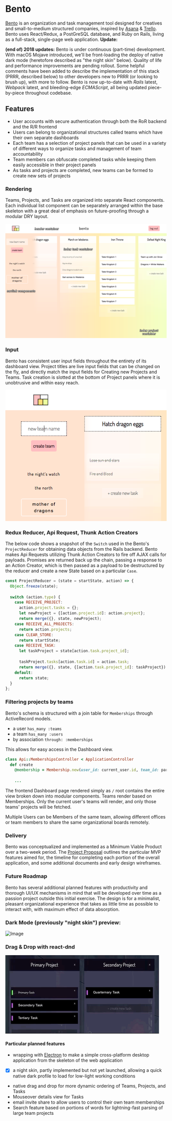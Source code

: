 # Bento

  [Bento][live-link] is an organization and task management tool designed for creatives and small-to-medium structured companies, inspired by [Asana][asana] & [Trello][trello]. Bento uses React/Redux, a PostGreSQL database, and Ruby on Rails, living as a full-stack, single-page web application. **Update:**
  
  **(end of) 2018 updates:** Bento is under continuous (part-time) development. With macOS Mojave introduced, we'll be front-loading the deploy of native dark mode (heretofore described as "the night skin" below). Quality of life and performance improvements are pending rollout. Some helpful comments have been added to describe the implementation of this stack (PRRR, described below) to other developers new to PRRR (or looking to brush up), with more to follow. Bento is now up-to-date with *Rails* latest, *Webpack* latest, and bleeding-edge *ECMAScript*, all being updated piece-by-piece throughout codebase.

## Features

  * User accounts with secure authentication through both the RoR backend and the R/R frontend
  * Users can belong to organizational structures called teams which have their own separate dashboards
  * Each team has a selection of project panels that can be used in a variety of different ways to organize tasks and management of team accountability
  * Team members can obfuscate completed tasks while keeping them easily accessible in their project panels
  * As tasks and projects are completed, new teams can be formed to create new sets of projects

### Rendering

  Teams, Projects, and Tasks are organized into separate React components. Each individual list component can be separately arranged within the base skeleton with a great deal of emphasis on future-proofing through a modular DRY layout.

  ![Image](./docs/Bento-Main-Project-Task-View.png)

### Input

  Bento has consistent user input fields throughout the entirety of its dashboard view. Project titles are live input fields that can be changed on the fly, and directly match the input fields for Creating new Projects and Teams. Task creation is slotted at the bottom of Project panels where it is unobtrusive and within easy reach.

  ![Image](./docs/bento_project_title_inputs.png)

### Redux Reducer, Api Request, Thunk Action Creators

  The below code shows a snapshot of the `Switch` used in the Bento's `ProjectReducer` for obtaining data objects from the Rails backend. Bento makes Api Requests utilizing Thunk Action Creators to fire off AJAX calls for payloads. Promises are returned back up the chain, passing a response to an Action Creator, which is then passed as a payload to be destructured by the reducer and create a new State based on a particular `Case`.


```js
const ProjectReducer = (state = startState, action) => {
  Object.freeze(state);

  switch (action.type) {
    case RECEIVE_PROJECT:
      action.project.tasks = {};
      let newProject = {[action.project.id]: action.project};
      return merge({}, state, newProject);
    case RECEIVE_ALL_PROJECTS:
      return action.projects;
    case CLEAR_STORE:
      return startState;
    case RECEIVE_TASK:
      let taskProject = state[action.task.project_id];

      taskProject.tasks[action.task.id] = action.task;
      return merge({}, state, {[action.task.project_id]: taskProject})
    default:
      return state;
  }
};
```

### Filtering projects by teams

  Bento's schema is structured with a join table for `Memberships` through ActiveRecord models.

  * a user `has_many :teams`
  * a team `has_many :users`
  * by association `through: :memberships`

  This allows for easy access in the Dashboard view.

```ruby
class Api::MembershipsController < ApplicationController
  def create
    @membership = Membership.new(user_id: current_user.id, team_id: params[:membership][:team_id])

    ...
```

  The frontend Dashboard page rendered simply as `/` root contains the entire view broken down into modular components. Teams render based on Memberships. Only the current user's teams will render, and only those teams' projects will be fetched.

  Multiple Users can be Members of the same team, allowing different offices or team members to share the same organizational boards remotely.

### Delivery

  Bento was conceptualized and implemented as a Minimum Viable Product over a two-week period. The [Project Proposal][dev-readme] outlines the particular MVP features aimed for, the timeline for completing each portion of the overall application, and some additional documents and early design wireframes.

### Future Roadmap

  Bento has several additional planned features with productivity and thorough UI/UX mechanisms in mind that will be developed over time as a passion project outside this initial exercise. The design is for a minimalist, pleasant organizational experience that takes as little time as possible to interact with, with maximum effect of data absorption.
  
  
### Dark Mode (previously "night skin") preview:
  
  ![Image](.docs/Bento-Team-View-Night-Skin.png)

### Drag & Drop with react-dnd

  ![Image](./docs/Bento-dnd-demonstration.gif)

#### Particular planned features

  * wrapping with [Electron][electron] to make a simple cross-platform desktop application from the skeleton of the web application
  * [x] a night skin, partly implemented but not yet launched, allowing a quick native dark profile to load for low-light working conditions
  * native drag and drop for more dynamic ordering of Teams, Projects, and Tasks
  * Mouseover details view for Tasks
  * email invite share to allow users to control their own team memberships
  * Search feature based on portions of words for lightning-fast parsing of large team projects

[dev-readme]: ./docs/README.md
[live-link]: http://bento-.herokuapp.com
[asana]: http://www.asana.com
[trello]: http://www.trello.com
[electron]: http://electron.atom.io
